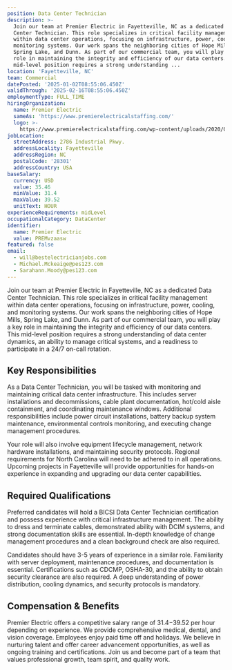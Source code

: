```yaml
---
position: Data Center Technician
description: >-
  Join our team at Premier Electric in Fayetteville, NC as a dedicated Data
  Center Technician. This role specializes in critical facility management
  within data center operations, focusing on infrastructure, power, cooling, and
  monitoring systems. Our work spans the neighboring cities of Hope Mills,
  Spring Lake, and Dunn. As part of our commercial team, you will play a key
  role in maintaining the integrity and efficiency of our data centers. This
  mid-level position requires a strong understanding ...
location: 'Fayetteville, NC'
team: Commercial
datePosted: '2025-01-02T08:55:06.450Z'
validThrough: '2025-02-16T08:55:06.450Z'
employmentType: FULL_TIME
hiringOrganization:
  name: Premier Electric
  sameAs: 'https://www.premierelectricalstaffing.com/'
  logo: >-
    https://www.premierelectricalstaffing.com/wp-content/uploads/2020/05/Premier-Electrical-Staffing-logo.png
jobLocation:
  streetAddress: 2786 Industrial Pkwy.
  addressLocality: Fayetteville
  addressRegion: NC
  postalCode: '28301'
  addressCountry: USA
baseSalary:
  currency: USD
  value: 35.46
  minValue: 31.4
  maxValue: 39.52
  unitText: HOUR
experienceRequirements: midLevel
occupationalCategory: DataCenter
identifier:
  name: Premier Electric
  value: PREMvzaasw
featured: false
email:
  - will@bestelectricianjobs.com
  - Michael.Mckeaige@pes123.com
  - Sarahann.Moody@pes123.com
---
```




Join our team at Premier Electric in Fayetteville, NC as a dedicated Data Center Technician. This role specializes in critical facility management within data center operations, focusing on infrastructure, power, cooling, and monitoring systems. Our work spans the neighboring cities of Hope Mills, Spring Lake, and Dunn. As part of our commercial team, you will play a key role in maintaining the integrity and efficiency of our data centers. This mid-level position requires a strong understanding of data center dynamics, an ability to manage critical systems, and a readiness to participate in a 24/7 on-call rotation.

## Key Responsibilities
As a Data Center Technician, you will be tasked with monitoring and maintaining critical data center infrastructure. This includes server installations and decommissions, cable plant documentation, hot/cold aisle containment, and coordinating maintenance windows. Additional responsibilities include power circuit installations, battery backup system maintenance, environmental controls monitoring, and executing change management procedures. 

Your role will also involve equipment lifecycle management, network hardware installations, and maintaining security protocols. Regional requirements for North Carolina will need to be adhered to in all operations. Upcoming projects in Fayetteville will provide opportunities for hands-on experience in expanding and upgrading our data center capabilities.

## Required Qualifications
Preferred candidates will hold a BICSI Data Center Technician certification and possess experience with critical infrastructure management. The ability to dress and terminate cables, demonstrated ability with DCIM systems, and strong documentation skills are essential. In-depth knowledge of change management procedures and a clean background check are also required.

Candidates should have 3-5 years of experience in a similar role. Familiarity with server deployment, maintenance procedures, and documentation is essential. Certifications such as CDCMP, OSHA-30, and the ability to obtain security clearance are also required. A deep understanding of power distribution, cooling dynamics, and security protocols is mandatory.

## Compensation & Benefits
Premier Electric offers a competitive salary range of $31.4-$39.52 per hour depending on experience. We provide comprehensive medical, dental, and vision coverage. Employees enjoy paid time off and holidays. We believe in nurturing talent and offer career advancement opportunities, as well as ongoing training and certifications. Join us and become part of a team that values professional growth, team spirit, and quality work.